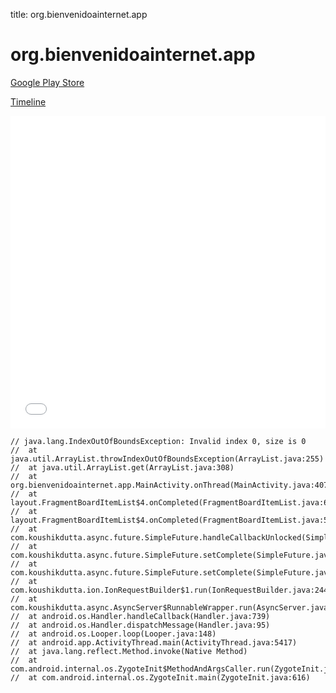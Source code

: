 title: org.bienvenidoainternet.app

# org.bienvenidoainternet.app

[Google Play Store](https://play.google.com/store/apps/details?id=org.bienvenidoainternet.app)

[Timeline](./vis-timeline.html)

<iframe src="./vis-timeline.html" width="100%" height="500px" style="border:none;"></iframe>

```
// java.lang.IndexOutOfBoundsException: Invalid index 0, size is 0
// 	at java.util.ArrayList.throwIndexOutOfBoundsException(ArrayList.java:255)
// 	at java.util.ArrayList.get(ArrayList.java:308)
// 	at org.bienvenidoainternet.app.MainActivity.onThread(MainActivity.java:407)
// 	at layout.FragmentBoardItemList$4.onCompleted(FragmentBoardItemList.java:651)
// 	at layout.FragmentBoardItemList$4.onCompleted(FragmentBoardItemList.java:580)
// 	at com.koushikdutta.async.future.SimpleFuture.handleCallbackUnlocked(SimpleFuture.java:107)
// 	at com.koushikdutta.async.future.SimpleFuture.setComplete(SimpleFuture.java:141)
// 	at com.koushikdutta.async.future.SimpleFuture.setComplete(SimpleFuture.java:124)
// 	at com.koushikdutta.ion.IonRequestBuilder$1.run(IonRequestBuilder.java:244)
// 	at com.koushikdutta.async.AsyncServer$RunnableWrapper.run(AsyncServer.java:60)
// 	at android.os.Handler.handleCallback(Handler.java:739)
// 	at android.os.Handler.dispatchMessage(Handler.java:95)
// 	at android.os.Looper.loop(Looper.java:148)
// 	at android.app.ActivityThread.main(ActivityThread.java:5417)
// 	at java.lang.reflect.Method.invoke(Native Method)
// 	at com.android.internal.os.ZygoteInit$MethodAndArgsCaller.run(ZygoteInit.java:726)
// 	at com.android.internal.os.ZygoteInit.main(ZygoteInit.java:616)

```



